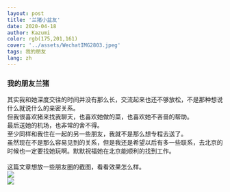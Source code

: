 ```yaml
---
layout: post
title: '兰猪小盆友'
date: 2020-04-18
author: Kazumi
color: rgb(175,201,161)
cover: '../assets/WechatIMG2803.jpeg'
tags: 我的朋友
lang: zh
---
```




### 我的朋友兰猪<br>

其实我和她深度交往的时间并没有那么长，交流起来也还不够放松，不是那种想说什么就说什么的亲密关系。<br>
但我很喜欢猪来找我聊天，也喜欢她做的菜，也喜欢她不吝啬的帮助。<br>
最后送她的机场，也非常的舍不得。<br>
至少同样和我住在一起的另一些朋友，我就不是那么想专程去送了。<br>
虽然现在不是那么容易见到的关系，但是我还是希望以后有多一些联系，去北京的时候也一定要找她玩啊。默默祝福她在北京能顺利的找到工作。<br>
<br>
这篇文章想放一些朋友圈的截图，看看效果怎么样。<br>
![](/Users/wanghongyi/Documents/GitHub/kazumi.github.io/kazumi.github.io/assets/zhuzhu1hao.png)
<br>
![](/Users/wanghongyi/Documents/GitHub/kazumi.github.io/kazumi.github.io/assets/zhuzhu2hao.png)
<br>
